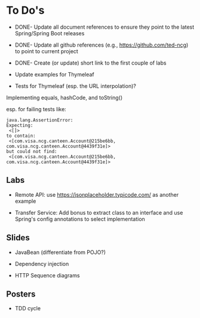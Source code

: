 # To Do's

* DONE- Update all document references to ensure they point to the latest Spring/Spring Boot releases

* DONE- Update all github references (e.g., https://github.com/ted-ncg) to point to current project

* DONE- Create (or update) short link to the first couple of labs

* Update examples for Thymeleaf

* Tests for Thymeleaf (esp. the URL interpolation)?

Implementing equals, hashCode, and toString()

esp. for failing tests like:

```
java.lang.AssertionError: 
Expecting:
 <[]>
to contain:
 <[com.visa.ncg.canteen.Account@215be6bb, com.visa.ncg.canteen.Account@4439f31e]>
but could not find:
 <[com.visa.ncg.canteen.Account@215be6bb, com.visa.ncg.canteen.Account@4439f31e]>
```

## Labs

* Remote API: use https://jsonplaceholder.typicode.com/ as another example

* Transfer Service: Add bonus to extract class to an interface and use Spring's config annotations to select implementation


## Slides

* JavaBean (differentiate from POJO?)

* Dependency injection

* HTTP Sequence diagrams


## Posters

* TDD cycle




